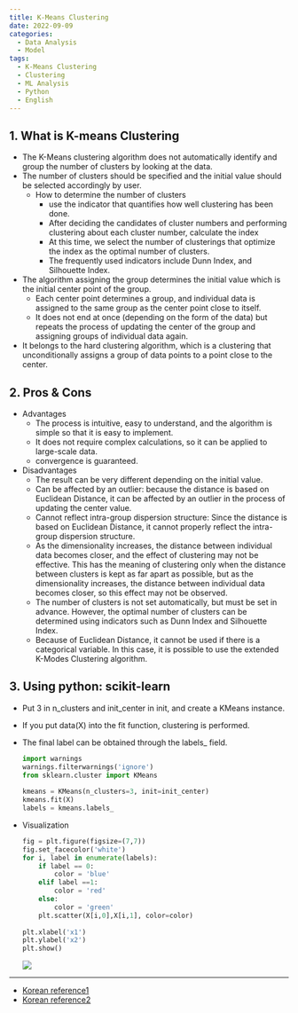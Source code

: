 ```yaml
---
title: K-Means Clustering
date: 2022-09-09
categories:
  - Data Analysis
  - Model 
tags: 
  - K-Means Clustering
  - Clustering
  - ML Analysis
  - Python
  - English
---
```


## 1. What is K-means Clustering
- The K-Means clustering algorithm does not automatically identify and group the number of clusters by looking at the data.
- The number of clusters should be specified and the initial value should be selected accordingly by user.
    - How to determine the number of clusters
        - use the indicator that quantifies how well clustering has been done.
        - After deciding the candidates of cluster numbers and performing clustering about each cluster number, calculate the index
        - At this time, we select the number of clusterings that optimize the index as the optimal number of clusters.
        - The frequently used indicators include Dunn Index, and Silhouette Index.
- The algorithm assigning the group determines the initial value which is the initial center point of the group.
    - Each center point determines a group, and individual data is assigned to the same group as the center point close to itself.
    - It does not end at once (depending on the form of the data) but repeats the process of updating the center of the group and assigning groups of individual data again.
- It belongs to the hard clustering algorithm, which is a clustering that unconditionally assigns a group of data points to a point close to the center.

## 2. Pros & Cons
- Advantages
    - The process is intuitive, easy to understand, and the algorithm is simple so that it is easy to implement.
    - It does not require complex calculations, so it can be applied to large-scale data.
    - convergence is guaranteed.
- Disadvantages
    - The result can be very different depending on the initial value.
    - Can be affected by an outlier: because the distance is based on Euclidean Distance, it can be affected by an outlier in the process of updating the center value.
    - Cannot reflect intra-group dispersion structure: Since the distance is based on Euclidean Distance, it cannot properly reflect the intra-group dispersion structure.
    - As the dimensionality increases, the distance between individual data becomes closer, and the effect of clustering may not be effective.
    This has the meaning of clustering only when the distance between clusters is kept as far apart as possible, but as the dimensionality increases, the distance between individual data becomes closer, so this effect may not be observed.
    - The number of clusters is not set automatically, but must be set in advance. However, the optimal number of clusters can be determined using indicators such as Dunn Index and Silhouette Index.
    - Because of Euclidean Distance, it cannot be used if there is a categorical variable. In this case, it is possible to use the extended K-Modes Clustering algorithm.

## 3. Using python: scikit-learn
- Put 3 in n_clusters and init_center in init, and create a KMeans instance.
- If you put data(X) into the fit function, clustering is performed.
- The final label can be obtained through the labels_ field.
    
    ```python
    import warnings
    warnings.filterwarnings('ignore')
    from sklearn.cluster import KMeans
     
    kmeans = KMeans(n_clusters=3, init=init_center)
    kmeans.fit(X)
    labels = kmeans.labels_
    ```
    
- Visualization
    
    ```python
    fig = plt.figure(figsize=(7,7))
    fig.set_facecolor('white')
    for i, label in enumerate(labels):
        if label == 0:
            color = 'blue'
        elif label ==1:
            color = 'red'
        else:
            color = 'green'
        plt.scatter(X[i,0],X[i,1], color=color)
        
    plt.xlabel('x1')
    plt.ylabel('x2')
    plt.show()
    ```

    ![](images/K-Means_Clustering/Untitled.png)

---
- [Korean reference1](https://zephyrus1111.tistory.com/179)
- [Korean reference2](https://github.com/mahesh147/KMeans-Clustering)